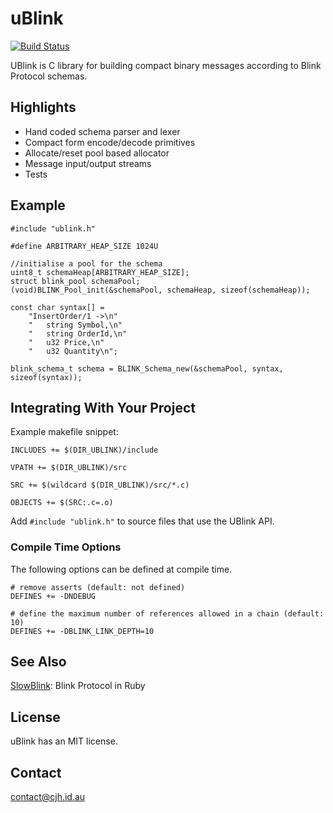 uBlink
=======

[![Build Status](https://travis-ci.org/cjhdev/ublink.svg?branch=master)](https://travis-ci.org/cjhdev/ublink)

UBlink is C library for building compact binary messages according to
Blink Protocol schemas. 

## Highlights

- Hand coded schema parser and lexer
- Compact form encode/decode primitives
- Allocate/reset pool based allocator
- Message input/output streams
- Tests

## Example

~~~
#include "ublink.h"

#define ARBITRARY_HEAP_SIZE 1024U

//initialise a pool for the schema
uint8_t schemaHeap[ARBITRARY_HEAP_SIZE];
struct blink_pool schemaPool;
(void)BLINK_Pool_init(&schemaPool, schemaHeap, sizeof(schemaHeap));

const char syntax[] =
    "InsertOrder/1 ->\n"
    "   string Symbol,\n"
    "   string OrderId,\n"
    "   u32 Price,\n"
    "   u32 Quantity\n";

blink_schema_t schema = BLINK_Schema_new(&schemaPool, syntax, sizeof(syntax));

~~~

## Integrating With Your Project

Example makefile snippet:

~~~
INCLUDES += $(DIR_UBLINK)/include

VPATH += $(DIR_UBLINK)/src

SRC += $(wildcard $(DIR_UBLINK)/src/*.c)

OBJECTS += $(SRC:.c=.o)
~~~

Add `#include "ublink.h"` to source files that use the UBlink API.


### Compile Time Options

The following options can be defined at compile time. 

~~~
# remove asserts (default: not defined)
DEFINES += -DNDEBUG

# define the maximum number of references allowed in a chain (default: 10)
DEFINES += -DBLINK_LINK_DEPTH=10
~~~

## See Also

[SlowBlink](https://github.com/cjhdev/slow_blink "SlowBlink"): Blink Protocol in Ruby

## License

uBlink has an MIT license.

## Contact

contact@cjh.id.au
    
